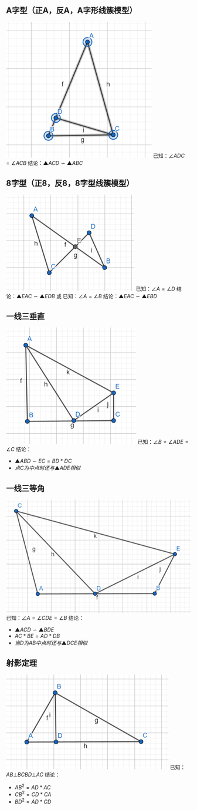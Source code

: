 ## A字型（正A，反A，A字形线簇模型）
![](assets/Pasted%20image%2020230724172224.png)
已知：$∠ADC=∠ACB$
结论：$▲ACD∽▲ABC$

## 8字型（正8，反8，8字型线簇模型）
![](assets/Pasted%20image%2020230724172609.png)
已知：$∠A=∠D$
结论：$▲EAC∽▲EDB$
或
已知：$∠A=∠B$
结论：$▲EAC∽▲EBD$

## 一线三垂直
![](assets/Pasted%20image%2020230724173150.png)
已知：$∠B=∠ADE=∠C$
结论：
- $▲ABD∽EC=BD*DC$
- $点C为中点时还与▲ADE相似$

## 一线三等角
![](assets/Pasted%20image%2020230724174054.png)
已知：$∠A=∠CDE=∠B$
结论：
- $▲ACD∽▲BDE$
- $AC*BE=AD*DB$
- $当D为AB中点时还与▲DCE相似$

## 射影定理
![](assets/Pasted%20image%2020230724174411.png)
已知：$AB⊥BC BD⊥AC$
结论：
- $AB^2=AD*AC$
- $CB^2=CD*CA$
- $BD^2=AD*CD$
